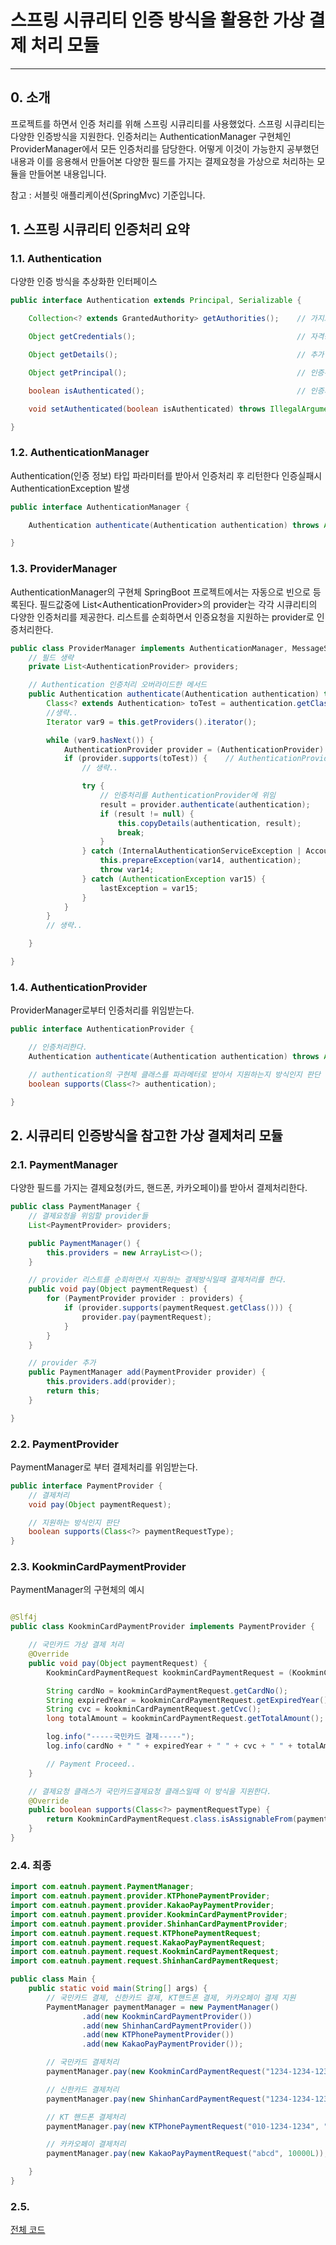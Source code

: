 # 스프링 시큐리티 인증 방식을 활용한 가상 결제 처리 모듈

------

## 0. 소개

프로젝트를 하면서 인증 처리를 위해 스프링 시큐리티를 사용했었다.
스프링 시큐리티는 다양한 인증방식을 지원한다.
인증처리는 AuthenticationManager 구현체인 ProviderManager에서 모든 인증처리를 담당한다.
어떻게 이것이 가능한지 공부했던 내용과 이를 응용해서 만들어본 다양한 필드를 가지는 결제요청을
가상으로 처리하는 모듈을 만들어본 내용입니다.

참고 : 서블릿 애플리케이션(SpringMvc) 기준입니다.

## 1. 스프링 시큐리티 인증처리 요약

### 1.1. Authentication

다양한 인증 방식을 추상화한 인터페이스

```java
public interface Authentication extends Principal, Serializable {

    Collection<? extends GrantedAuthority> getAuthorities();    // 가지고 있는 권한들

    Object getCredentials();                                    // 자격증명 ex) 비밀번호

    Object getDetails();                                        // 추가 세부정보 ex) IP Address

    Object getPrincipal();                                      // 인증주체의 식별자 ex) id, email

    boolean isAuthenticated();                                  // 인증처리 여부

    void setAuthenticated(boolean isAuthenticated) throws IllegalArgumentException;     // 인증처리 여부 변경자

}
```

### 1.2. AuthenticationManager

Authentication(인증 정보) 타입 파라미터를 받아서 인증처리 후 리턴한다 인증실패시 AuthenticationException 발생

```java
public interface AuthenticationManager {

    Authentication authenticate(Authentication authentication) throws AuthenticationException;

}
```

### 1.3. ProviderManager

AuthenticationManager의 구현체 SpringBoot 프로젝트에서는 자동으로 빈으로 등록된다.
필드값중에 List\<AuthenticationProvider\>의 provider는 각각 시큐리티의 다양한 인증처리를 제공한다.
리스트를 순회하면서 인증요청을 지원하는 provider로 인증처리한다.

```java
public class ProviderManager implements AuthenticationManager, MessageSourceAware, InitializingBean {
    // 필드 생략 
    private List<AuthenticationProvider> providers;

    // Authentication 인증처리 오버라이드한 메서드
    public Authentication authenticate(Authentication authentication) throws AuthenticationException {
        Class<? extends Authentication> toTest = authentication.getClass();
        //생략..
        Iterator var9 = this.getProviders().iterator();

        while (var9.hasNext()) {
            AuthenticationProvider provider = (AuthenticationProvider) var9.next();
            if (provider.supports(toTest)) {    // AuthenticationProvider가 인증 지원여부 판단
                // 생략..

                try {
                    // 인증처리를 AuthenticationProvider에 위임
                    result = provider.authenticate(authentication);
                    if (result != null) {
                        this.copyDetails(authentication, result);
                        break;
                    }
                } catch (InternalAuthenticationServiceException | AccountStatusException var14) {
                    this.prepareException(var14, authentication);
                    throw var14;
                } catch (AuthenticationException var15) {
                    lastException = var15;
                }
            }
        }
        // 생략..

    }

}
```

### 1.4. AuthenticationProvider
ProviderManager로부터 인증처리를 위임받는다.
```java
public interface AuthenticationProvider {

    // 인증처리한다.	
    Authentication authenticate(Authentication authentication) throws AuthenticationException;

    // authentication의 구현체 클래스를 파라메터로 받아서 지원하는지 방식인지 판단
    boolean supports(Class<?> authentication);

}
```

## 2. 시큐리티 인증방식을 참고한 가상 결제처리 모듈

### 2.1. PaymentManager

다양한 필드를 가지는 결제요청(카드, 핸드폰, 카카오페이)를 받아서 결제처리한다.

```java
public class PaymentManager {
    // 결제요청을 위임할 provider들
    List<PaymentProvider> providers;

    public PaymentManager() {
        this.providers = new ArrayList<>();
    }

    // provider 리스트를 순회하면서 지원하는 결제방식일때 결제처리를 한다.
    public void pay(Object paymentRequest) {
        for (PaymentProvider provider : providers) {
            if (provider.supports(paymentRequest.getClass())) {
                provider.pay(paymentRequest);
            }
        }
    }

    // provider 추가
    public PaymentManager add(PaymentProvider provider) {
        this.providers.add(provider);
        return this;
    }

}
```

### 2.2. PaymentProvider
PaymentManager로 부터 결제처리를 위임받는다.
```java
public interface PaymentProvider {
    // 결제처리
    void pay(Object paymentRequest);

    // 지원하는 방식인지 판단
    boolean supports(Class<?> paymentRequestType);
}

```

### 2.3. KookminCardPaymentProvider
PaymentManager의 구현체의 예시
```java

@Slf4j
public class KookminCardPaymentProvider implements PaymentProvider {

    // 국민카드 가상 결제 처리
    @Override
    public void pay(Object paymentRequest) {
        KookminCardPaymentRequest kookminCardPaymentRequest = (KookminCardPaymentRequest) paymentRequest;

        String cardNo = kookminCardPaymentRequest.getCardNo();
        String expiredYear = kookminCardPaymentRequest.getExpiredYear();
        String cvc = kookminCardPaymentRequest.getCvc();
        long totalAmount = kookminCardPaymentRequest.getTotalAmount();

        log.info("-----국민카드 결제-----");
        log.info(cardNo + " " + expiredYear + " " + cvc + " " + totalAmount);

        // Payment Proceed..
    }

    // 결제요청 클래스가 국민카드결제요청 클래스일때 이 방식을 지원한다.
    @Override
    public boolean supports(Class<?> paymentRequestType) {
        return KookminCardPaymentRequest.class.isAssignableFrom(paymentRequestType);
    }
}

```

### 2.4. 최종

```java
import com.eatnuh.payment.PaymentManager;
import com.eatnuh.payment.provider.KTPhonePaymentProvider;
import com.eatnuh.payment.provider.KakaoPayPaymentProvider;
import com.eatnuh.payment.provider.KookminCardPaymentProvider;
import com.eatnuh.payment.provider.ShinhanCardPaymentProvider;
import com.eatnuh.payment.request.KTPhonePaymentRequest;
import com.eatnuh.payment.request.KakaoPayPaymentRequest;
import com.eatnuh.payment.request.KookminCardPaymentRequest;
import com.eatnuh.payment.request.ShinhanCardPaymentRequest;

public class Main {
    public static void main(String[] args) {
        // 국민카드 결제, 신한카드 결제, KT핸드폰 결제, 카카오페이 결제 지원
        PaymentManager paymentManager = new PaymentManager()
                .add(new KookminCardPaymentProvider())
                .add(new ShinhanCardPaymentProvider())
                .add(new KTPhonePaymentProvider())
                .add(new KakaoPayPaymentProvider());

        // 국민카드 결제처리
        paymentManager.pay(new KookminCardPaymentRequest("1234-1234-1234-1234", "23", 30000L));

        // 신한카드 결제처리
        paymentManager.pay(new ShinhanCardPaymentRequest("1234-1234-1234-1234", "25", 40000L));

        // KT 핸드폰 결제처리
        paymentManager.pay(new KTPhonePaymentRequest("010-1234-1234", "john", 50000L));

        // 카카오페이 결제처리
        paymentManager.pay(new KakaoPayPaymentRequest("abcd", 10000L));

    }
}
```

### 2.5. 
[전체 코드](https://github.com/eatnuh/devthink/tree/main/src/main/java/com/eatnuh/payment)

